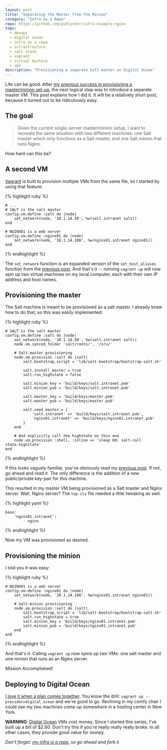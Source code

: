 ```yaml
---
layout: post
title: "Separating the Master from the Minion"
category: "Infra as a Repo"
repo: https://github.com/publysher/infra-example-nginx
tags:
  - devops
  - digital ocean
  - infra as a repo
  - infrastructure
  - salt stack
  - vagrant
  - virtual machine
  - vps
description: "Provisioning a separate Salt master on Digital Ocean"
---
```


Life can be good. After [my previous success in provisioning a master/minion set-up][my-master], the next logical step was
to introduce a separate master VM. This post explains how I did it. It will be a relatively short post, because it
turned out to be ridiculously easy.


The goal
--------

> Given the current single-server master/minion setup, I want to recreate the same situation with two different
> machines: one Salt master which only functions as a Salt master, and one Salt minion that runs Nginx.

How hard can this be?


A second VM
-----------

[Vagrant][] is built to provision multiple VMs from the same file, so I started by using that feature:

{% highlight ruby %}

    # ...
    # SALT is the salt master
    config.vm.define :salt do |node|
        set_network(node, '10.1.14.50', %w(salt.intranet salt))
    end

    # NGINX01 is a web server
    config.vm.define :nginx01 do |node|
        set_network(node, '10.1.14.100', %w(nginx01.intranet nginx01))
    end
{% endhighlight %}


The `set_network` function is an expanded version of the `set_host_aliases` function from the [previous post][my-master].
And that's it -- running `vagrant up` will now spin up two virtual machines on my local computer, each with their own
IP address and host names.


Provisioning the master
-----------------------

The Salt machine is meant to be provisioned as a salt master. I already knew how to do that, so this was easily
implemented:

{% highlight ruby %}

    # SALT is the salt master
    config.vm.define :salt do |node|
        set_network(node, '10.1.14.50', %w(salt.intranet salt))
        node.vm.synced_folder 'salt/roots/', '/srv/'

        # Salt-master provisioning
        node.vm.provision :salt do |salt|
            salt.bootstrap_script = 'lib/salt-bootstrap/bootstrap-salt.sh'

            salt.install_master = true
            salt.run_highstate = false

            salt.minion_key = 'build/keys/salt.intranet.pem'
            salt.minion_pub = 'build/keys/salt.intranet.pub'

            salt.master_key = 'build/keys/master.pem'
            salt.master_pub = 'build/keys/master.pub'

            salt.seed_master = {
                'salt.intranet' => 'build/keys/salt.intranet.pub',
                'nginx01.intranet' => 'build/keys/nginx01.intranet.pub'
            }
        end

        # And explicitly call the highstate on this one
        node.vm.provision :shell, :inline => 'sleep 60; salt-call state.highstate'
    end
{% endhighlight %}

If this looks vaguely familiar, you've obviously read my [previous post][my-master]. If not, go ahead and read it.
The only difference is the addition of a new public/private key-pair for this machine.

This resulted in my master VM being provisioned as a Salt master and Nginx server. Wait. Nginx server? The `top.sls`
file needed a little tweaking as well.

{% highlight yaml %}

    base:
        'nginx01.intranet':
            - nginx
{% endhighlight %}

Now my VM was provisioned as desired.


Provisioning the minion
------------------------

I told you it was easy:

{% highlight ruby %}

    # NGINX01 is a web server
    config.vm.define :nginx01 do |node|
        set_network(node, '10.1.14.100', %w(nginx01.intranet nginx01))

        # Salt-minion provisioning
        node.vm.provision :salt do |salt|
            salt.bootstrap_script = 'lib/salt-bootstrap/bootstrap-salt.sh'
            salt.run_highstate = true
            salt.minion_key = 'build/keys/nginx01.intranet.pem'
            salt.minion_pub = 'build/keys/nginx01.intranet.pub'
        end
    end
{% endhighlight %}

And that's it. Calling `vagrant up` now spins up two VMs: one salt master and one minion that runs as an Nginx server.

Mission Accomplished!


Deploying to Digital Ocean
--------------------------

[I love it when a plan comes together][]. You know the drill: `vagrant up --provider=digital_ocean` and we're good to go.
Reclining in my comfy chair I could see my two machines come up somewhere in a hosting center in New York.

**WARNING**: [Digital Ocean][] VMs cost money. Since I started this series, I've built up a bill of $2.60.
Don't try this if you're really really really broke. In all other cases, they provide good value for money.

_Don't forget: [my infra is a repo](https://github.com/publysher/infra-example-nginx), so go ahead and fork it_


[my-master]: http://blog.publysher.nl/2013/08/infra-as-repo-adding-salt-master.html
[Vagrant]: http://www.vagrantup.com
[I love it when a plan comes together]: http://www.imdb.com/title/tt0084967/quotes?item=qt0378851
[Digital Ocean]: https://www.digitalocean.com/?refcode=8d8ff680bec5
